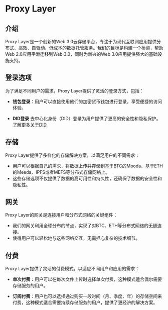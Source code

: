 # Proxy Layer

## 介绍

Proxy Layer是一个创新的Web 3.0云存储平台，专注于为现代互联网应用提供分布式、高效、自驱动、低成本的数据托管服务。我们的目标是构建一个桥梁，帮助Web 2.0应用平滑迁移到Web 3.0，同时为新兴的Web 3.0应用提供强大的基础设施支持。

## 登录选项

为了满足不同用户的需求，Proxy Layer提供了灵活的登录方式，包括：

- **钱包登录**：用户可以直接使用他们的加密货币钱包进行登录，享受便捷的访问体验。

- **DID登录** 去中心化身份（DID）登录为用户提供了更高的安全性和隐私保护。[了解更多关于DID](../feature/DID.md)

## 存储

Proxy Layer提供了多样化的存储解决方案，以满足用户的不同需求：

- 用户可以根据自己的需求，将数据上传并存储到基于BTC的Mooda、基于ETH的Meeda、IPFS或者MEFS等分布式存储网络上。
- 这些存储选项不仅提供了数据的高可用性和持久性，还确保了数据的安全性和隐私性。

## 网关

Proxy Layer的网关是连接用户和分布式网络的关键组件：

- 我们的网关利用全球分布的节点，实现了对BTC、ETH等分布式网络的无缝连接。
- 使得用户可以轻松地与这些网络交互，无需担心复杂的技术细节。

## 付费

Proxy Layer提供了灵活的付费模式，以适应不同用户和应用的需求：

- **单次付费**：用户可以在每次文件上传时选择单次付费，这种模式适合偶尔需要存储服务的用户。

- **订阅付费**：用户也可以选择通过购买一段时间（月、季度、年）的存储空间来付费，这种模式适合需要持续存储服务的用户，提供了更经济的解决方案。


